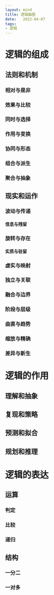 ```yaml
---
layout: mind
title: 逻辑脑图
date:   2022-04-07
tags:
- 逻辑
---
```


# 逻辑的组成


## 法则和机制

### 相对与是非
### 效果与比较
### 同时与选择
### 作用与变换
### 协同与形态
### 组合与派生
### 聚合与抽象

## 现实和运作


### 波动与传递
#### 信息与残留

### 旋转与存在
#### 实质与驻留

### 虚实与映射

### 独立与关联

### 融合与边界

### 阶段与层级

### 曲直与趋势

### 缩放与精确

### 差异与新生


# 逻辑的作用

## 理解和抽象
## 复现和策略
## 预测和拟合
## 规划和推理

# 逻辑的表达

## 运算

### 判定

### 比较

### 递归

## 结构

### 一分二

### 一对多
